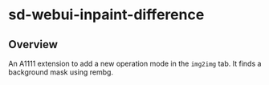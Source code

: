 # sd-webui-inpaint-difference
## Overview
An A1111 extension to add a new operation mode in the `img2img` tab. It finds a background mask using rembg.  
